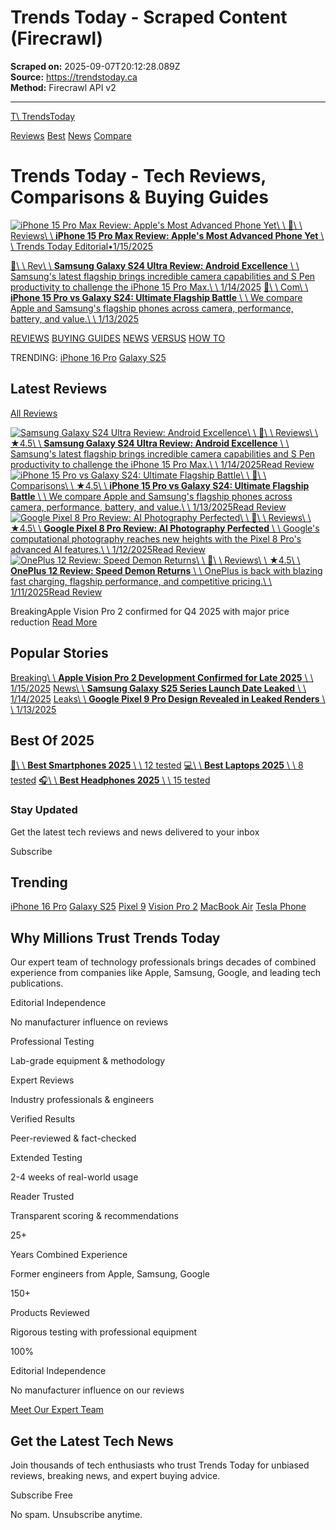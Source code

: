 # Trends Today - Scraped Content (Firecrawl)

**Scraped on:** 2025-09-07T20:12:28.089Z  
**Source:** https://trendstoday.ca  
**Method:** Firecrawl API v2

---

[T\\
TrendsToday](https://www.trendstoday.ca/)

[Reviews](https://www.trendstoday.ca/reviews) [Best](https://www.trendstoday.ca/best) [News](https://www.trendstoday.ca/news) [Compare](https://www.trendstoday.ca/compare)

# Trends Today - Tech Reviews, Comparisons & Buying Guides

[![iPhone 15 Pro Max Review: Apple's Most Advanced Phone Yet](https://www.trendstoday.ca/file.svg)\\
\\
📱\\
\\
Reviews\\
\\
**iPhone 15 Pro Max Review: Apple's Most Advanced Phone Yet** \\
\\
Trends Today Editorial•1/15/2025](https://www.trendstoday.ca/reviews/iphone-15-pro-max-review)

[📱\\
\\
Rev\\
\\
**Samsung Galaxy S24 Ultra Review: Android Excellence** \\
\\
Samsung's latest flagship brings incredible camera capabilities and S Pen productivity to challenge the iPhone 15 Pro Max.\\
\\
1/14/2025](https://www.trendstoday.ca/reviews/samsung-galaxy-s24-ultra-review) [📱\\
\\
Com\\
\\
**iPhone 15 Pro vs Galaxy S24: Ultimate Flagship Battle** \\
\\
We compare Apple and Samsung's flagship phones across camera, performance, battery, and value.\\
\\
1/13/2025](https://www.trendstoday.ca/compare/iphone-15-pro-vs-samsung-galaxy-s24)

[REVIEWS](https://www.trendstoday.ca/reviews) [BUYING GUIDES](https://www.trendstoday.ca/best) [NEWS](https://www.trendstoday.ca/news) [VERSUS](https://www.trendstoday.ca/compare) [HOW TO](https://www.trendstoday.ca/guides)

TRENDING: [iPhone 16 Pro](https://www.trendstoday.ca/news/iphone-16-leak) [Galaxy S25](https://www.trendstoday.ca/news/galaxy-s25)

## Latest Reviews

[All Reviews](https://www.trendstoday.ca/reviews)

[![Samsung Galaxy S24 Ultra Review: Android Excellence](https://www.trendstoday.ca/file.svg)\\
\\
📱\\
\\
Reviews\\
\\
★4.5\\
\\
**Samsung Galaxy S24 Ultra Review: Android Excellence** \\
\\
Samsung's latest flagship brings incredible camera capabilities and S Pen productivity to challenge the iPhone 15 Pro Max.\\
\\
1/14/2025Read Review](https://www.trendstoday.ca/reviews/samsung-galaxy-s24-ultra-review) [![iPhone 15 Pro vs Galaxy S24: Ultimate Flagship Battle](https://www.trendstoday.ca/file.svg)\\
\\
📱\\
\\
Comparisons\\
\\
★4.5\\
\\
**iPhone 15 Pro vs Galaxy S24: Ultimate Flagship Battle** \\
\\
We compare Apple and Samsung's flagship phones across camera, performance, battery, and value.\\
\\
1/13/2025Read Review](https://www.trendstoday.ca/compare/iphone-15-pro-vs-samsung-galaxy-s24) [![Google Pixel 8 Pro Review: AI Photography Perfected](https://www.trendstoday.ca/file.svg)\\
\\
📱\\
\\
Reviews\\
\\
★4.5\\
\\
**Google Pixel 8 Pro Review: AI Photography Perfected** \\
\\
Google's computational photography reaches new heights with the Pixel 8 Pro's advanced AI features.\\
\\
1/12/2025Read Review](https://www.trendstoday.ca/reviews/google-pixel-8-pro-review) [![OnePlus 12 Review: Speed Demon Returns](https://www.trendstoday.ca/file.svg)\\
\\
📱\\
\\
Reviews\\
\\
★4.5\\
\\
**OnePlus 12 Review: Speed Demon Returns** \\
\\
OnePlus is back with blazing fast charging, flagship performance, and competitive pricing.\\
\\
1/11/2025Read Review](https://www.trendstoday.ca/reviews/oneplus-12-review)

BreakingApple Vision Pro 2 confirmed for Q4 2025 with major price reduction [Read More](https://www.trendstoday.ca/news/vision-pro-2)

## Popular Stories

[Breaking\\
\\
**Apple Vision Pro 2 Development Confirmed for Late 2025** \\
\\
1/15/2025](https://www.trendstoday.ca/demo-article) [News\\
\\
**Samsung Galaxy S25 Series Launch Date Leaked** \\
\\
1/14/2025](https://www.trendstoday.ca/demo-article) [Leaks\\
\\
**Google Pixel 9 Pro Design Revealed in Leaked Renders** \\
\\
1/13/2025](https://www.trendstoday.ca/demo-article)

## Best Of 2025

[📱\\
\\
**Best Smartphones 2025** \\
\\
12 tested](https://www.trendstoday.ca/best/smartphones/2025) [💻\\
\\
**Best Laptops 2025** \\
\\
8 tested](https://www.trendstoday.ca/best/laptops/2025) [🎧\\
\\
**Best Headphones 2025** \\
\\
15 tested](https://www.trendstoday.ca/best/headphones/2025)

### Stay Updated

Get the latest tech reviews and news delivered to your inbox

Subscribe

## Trending

[iPhone 16 Pro](https://www.trendstoday.ca/search?q=iPhone%2016%20Pro) [Galaxy S25](https://www.trendstoday.ca/search?q=Galaxy%20S25) [Pixel 9](https://www.trendstoday.ca/search?q=Pixel%209) [Vision Pro 2](https://www.trendstoday.ca/search?q=Vision%20Pro%202) [MacBook Air](https://www.trendstoday.ca/search?q=MacBook%20Air) [Tesla Phone](https://www.trendstoday.ca/search?q=Tesla%20Phone)

## Why Millions Trust Trends Today

Our expert team of technology professionals brings decades of combined experience from companies like Apple, Samsung, Google, and leading tech publications.

Editorial Independence

No manufacturer influence on reviews

Professional Testing

Lab-grade equipment & methodology

Expert Reviews

Industry professionals & engineers

Verified Results

Peer-reviewed & fact-checked

Extended Testing

2-4 weeks of real-world usage

Reader Trusted

Transparent scoring & recommendations

25+

Years Combined Experience

Former engineers from Apple, Samsung, Google

150+

Products Reviewed

Rigorous testing with professional equipment

100%

Editorial Independence

No manufacturer influence on our reviews

[Meet Our Expert Team](https://www.trendstoday.ca/authors)

## Get the Latest Tech News

Join thousands of tech enthusiasts who trust Trends Today for unbiased reviews, breaking news, and expert buying advice.

Subscribe Free

No spam. Unsubscribe anytime.
